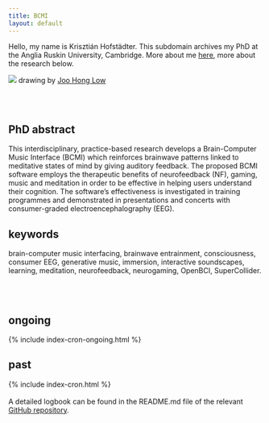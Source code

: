 ```yaml
---
title: BCMI
layout: default
---
```


Hello, my name is Krisztián Hofstädter. This subdomain archives my PhD at the Anglia Ruskin University, Cambridge. More about me [here](https://khofstadter.info), more about the research below.

![](https://khofstadter.info/assets/images/khofstadter_by_joo_hong.jpg) drawing by [Joo Hong Low](https://www.coroflot.com/funcoco)

<br>
<br>

## PhD abstract

This interdisciplinary, practice-based research develops a Brain-Computer Music Interface (BCMI) which reinforces brainwave patterns linked to meditative states of mind by giving auditory feedback. The proposed BCMI software employs the therapeutic benefits of neurofeedback (NF), gaming, music and meditation in order to be effective in helping users understand their cognition. The software’s effectiveness is investigated in training programmes and demonstrated in presentations and concerts with consumer-graded electroencephalography (EEG).

## keywords

brain-computer music interfacing, brainwave entrainment, consciousness, consumer EEG, generative music, immersion, interactive soundscapes, learning, meditation, neurofeedback, neurogaming, OpenBCI, SuperCollider.

<br>
<br>

## ongoing
{% include index-cron-ongoing.html %}
<br>

## past
{% include index-cron.html %}
<br><br>
A detailed logbook can be found in the README.md file of the relevant [GitHub repository](https://github.com/krisztian-hofstadter-tedor/bcmi).
